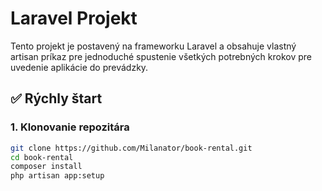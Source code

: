 # Laravel Projekt

Tento projekt je postavený na frameworku Laravel a obsahuje vlastný artisan príkaz pre jednoduché spustenie všetkých potrebných krokov pre uvedenie aplikácie do prevádzky.

## ✅ Rýchly štart

### 1. Klonovanie repozitára

```bash
git clone https://github.com/Milanator/book-rental.git
cd book-rental
composer install
php artisan app:setup